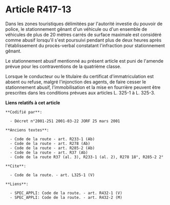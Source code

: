 # Article R417-13

Dans les zones touristiques délimitées par l'autorité investie du pouvoir de police, le stationnement gênant d'un véhicule ou
d'un ensemble de véhicules de plus de 20 mètres carrés de surface maximale est considéré comme abusif lorsqu'il s'est
poursuivi pendant plus de deux heures après l'établissement du procès-verbal constatant l'infraction pour stationnement
gênant. 

Le stationnement abusif mentionné au présent article est puni de l'amende prévue pour les contraventions de la quatrième
classe. 

Lorsque le conducteur ou le titulaire du certificat d'immatriculation est absent ou refuse, malgré l'injonction des agents,
de faire cesser le stationnement abusif, l'immobilisation et la mise en fourrière peuvent être prescrites dans les conditions
prévues aux articles L. 325-1 à L. 325-3.

**Liens relatifs à cet article**

	**Codifié par**:

	  - Décret n°2001-251 2001-03-22 JORF 25 mars 2001

	**Anciens textes**:

	  - Code de la route - art. R233-1 (Ab)
	  - Code de la route - art. R278 (Ab)
	  - Code de la route - art. R285-2 (Ab)
	  - Code de la route - art. R37 (Ab)
	  - Code de la route R37 (al. 3), R233-1 (al. 2), R278 18°, R285-2 2°

	**Cite**:

	  - Code de la route. - art. L325-1 (V)

	**Liens**:

	  - SPEC_APPLI: Code de la route. - art. R432-1 (V)
	  - SPEC_APPLI: Code de la route. - art. R432-2 (M)
